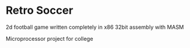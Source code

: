 # Retro Soccer
2d football game written completely in x86 32bit assembly with MASM

Microprocessor project for college
